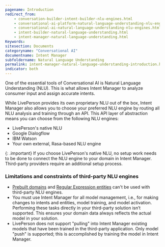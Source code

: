 ```yaml
---
pagename: Introduction
redirect_from:
    - conversation-builder-intent-builder-nlu-engines.html
    - conversational-ai-platform-natural-language-understanding-nlu-engines.html
    - conversational-ai-natural-language-understanding-nlu-engines.html
    - intent-builder-natural-language-understanding.html
    - intent-manager-natural-language-understanding.html
Keywords:
sitesection: Documents
categoryname: "Conversational AI"
documentname: Intent Manager
subfoldername: Natural Language Understanding
permalink: intent-manager-natural-language-understanding-introduction.html
indicator: both
---
```


One of the essential tools of Conversational AI is Natural Language Understanding (NLU). This is what allows Intent Manager to analyze consumer input and assign accurate intents.

While LivePerson provides its own proprietary NLU out of the box, Intent Manager also allows you to choose your preferred NLU engine by routing all NLU analysis and training through an API. This API layer of abstraction means you can choose from the following NLU engines:

- LivePerson's native NLU
- Google Dialogflow
- IBM Watson
- Your own external, Rasa-based NLU engine

{: .important}
If you choose LivePerson's native NLU, no setup work needs to be done to connect the NLU engine to your domain in Intent Manager. Third-party providers require an additional setup process.

### Limitations and constraints of third-party NLU engines

- [Prebuilt domains](intent-manager-key-terms-concepts.html#prebuilt-domains) and [Regular Expression entities](intent-manager-key-terms-concepts.html#entities) can't be used with third-party NLU engines.
- You must use Intent Manager for all model management, i.e., for making changes to intents and entities, model training, and model activation. Performing these tasks directly in your third-party solution isn’t supported. This ensures your domain data always reflects the actual model in your solution.
- LivePerson does not support "pulling" into Intent Manager existing models that have been trained in the third-party application. Only model "push" is supported; this is accomplished by training the model in Intent Manager.
